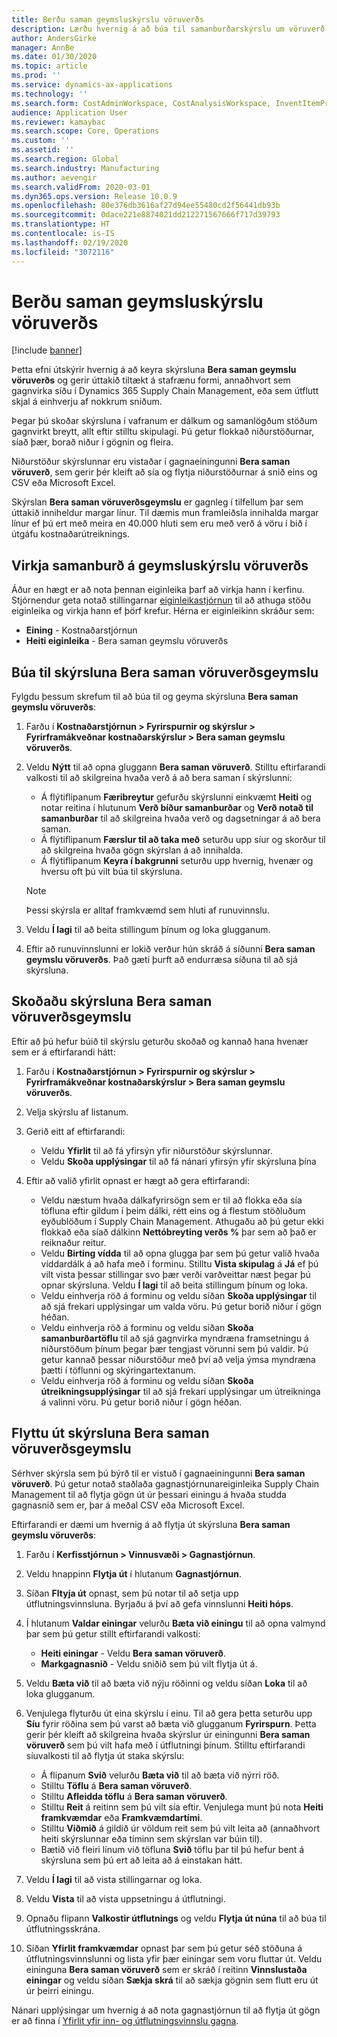 ```yaml
---
title: Berðu saman geymsluskýrslu vöruverðs
description: Lærðu hvernig á að búa til samanburðarskýrslu um vöruverð og fletta síðan og/eða flytja út niðurstöðuna.
author: AndersGirke
manager: AnnBe
ms.date: 01/30/2020
ms.topic: article
ms.prod: ''
ms.service: dynamics-ax-applications
ms.technology: ''
ms.search.form: CostAdminWorkspace, CostAnalysisWorkspace, InventItemPriceCompareStorage
audience: Application User
ms.reviewer: kamaybac
ms.search.scope: Core, Operations
ms.custom: ''
ms.assetid: ''
ms.search.region: Global
ms.search.industry: Manufacturing
ms.author: aevengir
ms.search.validFrom: 2020-03-01
ms.dyn365.ops.version: Release 10.0.9
ms.openlocfilehash: 80e376db3616af27d94ee55480cd2f56441db93b
ms.sourcegitcommit: 0dace221e8874021dd212271567666f717d39793
ms.translationtype: HT
ms.contentlocale: is-IS
ms.lasthandoff: 02/19/2020
ms.locfileid: "3072116"
---
```

# <a name="compare-item-prices-storage-report"></a>Berðu saman geymsluskýrslu vöruverðs

[!include [banner](../includes/banner.md)]

Þetta efni útskýrir hvernig á að keyra skýrsluna **Bera saman geymslu vöruverðs** og gerir úttakið tiltækt á stafrænu formi, annaðhvort sem gagnvirka síðu í Dynamics 365 Supply Chain Management, eða sem útflutt skjal á einhverju af nokkrum sniðum.

Þegar þú skoðar skýrsluna í vafranum er dálkum og samanlögðum stöðum gagnvirkt breytt, allt eftir stilltu skipulagi. Þú getur flokkað niðurstöðurnar, síað þær, borað niður í gögnin og fleira.

Niðurstöður skýrslunnar eru vistaðar í gagnaeiningunni **Bera saman vöruverð**, sem gerir þér kleift að sía og flytja niðurstöðurnar á snið eins og CSV eða Microsoft Excel.

Skýrslan **Bera saman vöruverðsgeymslu** er gagnleg í tilfellum þar sem úttakið inniheldur margar línur. Til dæmis mun framleiðsla innihalda margar línur ef þú ert með meira en 40.000 hluti sem eru með verð á vöru í bið í útgáfu kostnaðarútreiknings.

## <a name="enable-compare-item-prices-storage"></a>Virkja samanburð á geymsluskýrslu vöruverðs

Áður en hægt er að nota þennan eiginleika þarf að virkja hann í kerfinu. Stjórnendur geta notað stillingarnar [eiginleikastjórnun](../../fin-ops-core/fin-ops/get-started/feature-management/feature-management-overview.md) til að athuga stöðu eiginleika og virkja hann ef þörf krefur. Hérna er eiginleikinn skráður sem:

- **Eining** - Kostnaðarstjórnun
- **Heiti eiginleika** - Bera saman geymslu vöruverðs

## <a name="generate-a-compare-item-prices-storage-report"></a>Búa til skýrsluna Bera saman vöruverðsgeymslu

Fylgdu þessum skrefum til að búa til og geyma skýrsluna **Bera saman geymslu vöruverðs**:

1. Farðu í **Kostnaðarstjórnun > Fyrirspurnir og skýrslur > Fyrirframákveðnar kostnaðarskýrslur > Bera saman geymslu vöruverðs**.

1. Veldu **Nýtt** til að opna gluggann **Bera saman vöruverð**. Stilltu eftirfarandi valkosti til að skilgreina hvaða verð á að bera saman í skýrslunni:

    - Á flýtiflipanum **Færibreytur** gefurðu skýrslunni einkvæmt **Heiti** og notar reitina í hlutunum **Verð bíður samanburðar** og **Verð notað til samanburðar** til að skilgreina hvaða verð og dagsetningar á að bera saman.
    - Á flýtiflipanum **Færslur til að taka með** seturðu upp síur og skorður til að skilgreina hvaða gögn skýrslan á að innihalda.
    - Á flýtiflipanum **Keyra í bakgrunni** seturðu upp hvernig, hvenær og hversu oft þú vilt búa til skýrsluna.
    > [!NOTE]
    > Þessi skýrsla er alltaf framkvæmd sem hluti af runuvinnslu.

1. Veldu **Í lagi** til að beita stillingum þínum og loka glugganum.

1. Eftir að runuvinnslunni er lokið verður hún skráð á síðunni **Bera saman geymslu vöruverðs**. Það gæti þurft að endurræsa síðuna til að sjá skýrsluna.

## <a name="explore-the-compare-item-prices-storage-report"></a>Skoðaðu skýrsluna Bera saman vöruverðsgeymslu

Eftir að þú hefur búið til skýrslu geturðu skoðað og kannað hana hvenær sem er á eftirfarandi hátt:

1. Farðu í **Kostnaðarstjórnun > Fyrirspurnir og skýrslur > Fyrirframákveðnar kostnaðarskýrslur > Bera saman geymslu vöruverðs**.

1. Velja skýrslu af listanum.

1. Gerið eitt af eftirfarandi:

    - Veldu **Yfirlit** til að fá yfirsýn yfir niðurstöður skýrslunnar.
    - Veldu **Skoða upplýsingar** til að fá nánari yfirsýn yfir skýrsluna þína

1. Eftir að valið yfirlit opnast er hægt að gera eftirfarandi:

    - Veldu næstum hvaða dálkafyrirsögn sem er til að flokka eða sía töfluna eftir gildum í þeim dálki, rétt eins og á flestum stöðluðum eyðublöðum í Supply Chain Management. Athugaðu að þú getur ekki flokkað eða síað dálkinn **Nettóbreyting verðs %** þar sem að það er reiknaður reitur.
    - Veldu **Birting vídda** til að opna glugga þar sem þú getur valið hvaða víddardálk á að hafa með í forminu. Stilltu **Vista skipulag** á **Já** ef þú vilt vista þessar stillingar svo þær verði varðveittar næst þegar þú opnar skýrsluna. Veldu **Í lagi** til að beita stillingum þínum og loka.
    - Veldu einhverja röð á forminu og veldu síðan **Skoða upplýsingar** til að sjá frekari upplýsingar um valda vöru. Þú getur borið niður í gögn héðan.
    - Veldu einhverja röð á forminu og veldu síðan **Skoða samanburðartöflu** til að sjá gagnvirka myndræna framsetningu á niðurstöðum þínum þegar þær tengjast vörunni sem þú valdir. Þú getur kannað þessar niðurstöður með því að velja ýmsa myndræna þætti í töflunni og skýringartextanum.
    - Veldu einhverja röð á forminu og veldu síðan **Skoða útreikningsupplýsingar** til að sjá frekari upplýsingar um útreikninga á valinni vöru. Þú getur borið niður í gögn héðan.

## <a name="export-the-compare-item-prices-storage-report"></a>Flyttu út skýrsluna Bera saman vöruverðsgeymslu

Sérhver skýrsla sem þú býrð til er vistuð í gagnaeiningunni **Bera saman vöruverð**. Þú getur notað staðlaða gagnastjórnunareiginleika Supply Chain Management til að flytja gögn út úr þessari einingu á hvaða studda gagnasnið sem er, þar á meðal CSV eða Microsoft Excel.

Eftirfarandi er dæmi um hvernig á að flytja út skýrsluna **Bera saman geymslu vöruverðs**:

1. Farðu í **Kerfisstjórnun > Vinnusvæði > Gagnastjórnun**.

1. Veldu hnappinn **Flytja út** í hlutanum **Gagnastjórnun**.

1. Síðan **Fltyja út** opnast, sem þú notar til að setja upp útflutningsvinnsluna. Byrjaðu á því að gefa vinnslunni **Heiti hóps**.

1. Í hlutanum **Valdar einingar** velurðu **Bæta við einingu** til að opna valmynd þar sem þú getur stillt eftirfarandi valkosti:

    - **Heiti einingar** - Veldu **Bera saman vöruverð**.
    - **Markgagnasnið** - Veldu sniðið sem þú vilt flytja út á.

1. Veldu **Bæta við** til að bæta við nýju röðinni og veldu síðan **Loka** til að loka glugganum.

1. Venjulega flyturðu út eina skýrslu í einu. Til að gera þetta seturðu upp **Síu** fyrir röðina sem þú varst að bæta við glugganum **Fyrirspurn**. Þetta gerir þér kleift að skilgreina hvaða skýrslur úr einingunni **Bera saman vöruverð** sem þú vilt hafa með í útflutningi þínum. Stilltu eftirfarandi síuvalkosti til að flytja út staka skýrslu:

    - Á flipanum **Svið** velurðu **Bæta við** til að bæta við nýrri röð.
    - Stilltu **Töflu** á **Bera saman vöruverð**.
    - Stilltu **Afleidda töflu** á **Bera saman vöruverð**.
    - Stilltu **Reit** á reitinn sem þú vilt sía eftir. Venjulega munt þú nota **Heiti framkvæmdar** eða **Framkvæmdartími**.
    - Stilltu **Viðmið** á gildið úr völdum reit sem þú vilt leita að (annaðhvort heiti skýrslunnar eða tíminn sem skýrslan var búin til).
    - Bætið við fleiri línum við töfluna **Svið** töflu þar til þú hefur bent á skýrsluna sem þú ert að leita að á einstakan hátt.

1. Veldu **Í lagi** til að vista stillingarnar og loka.

1. Veldu **Vista** til að vista uppsetningu á útflutningi.

1. Opnaðu flipann **Valkostir útflutnings** og veldu **Flytja út núna** til að búa til útflutningsskrána.

1. Síðan **Yfirlit framkvæmdar** opnast þar sem þú getur séð stöðuna á útflutningsvinnslunni og lista yfir þær einingar sem voru fluttar út. Veldu eininguna **Bera saman vöruverð** sem er skráð í reitinn **Vinnslustaða einingar** og veldu síðan **Sækja skrá** til að sækja gögnin sem flutt eru út úr þeirri einingu.

Nánari upplýsingar um hvernig á að nota gagnastjórnun til að flytja út gögn er að finna í [Yfirlit yfir inn- og útflutningsvinnslu gagna](../../fin-ops-core/dev-itpro/data-entities/data-import-export-job.md).
